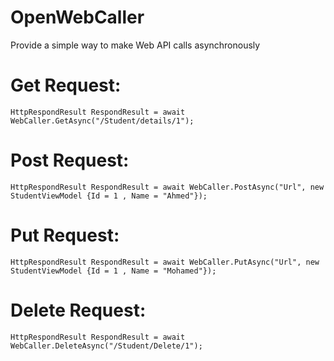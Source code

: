 # OpenWebCaller
Provide a simple way to make Web API calls asynchronously 

# Get Request: 
`HttpRespondResult RespondResult = await WebCaller.GetAsync("/Student/details/1");`

# Post Request: 
`HttpRespondResult RespondResult = await WebCaller.PostAsync("Url", new StudentViewModel {Id = 1 , Name = "Ahmed"});`

# Put Request: 
`HttpRespondResult RespondResult = await WebCaller.PutAsync("Url", new StudentViewModel {Id = 1 , Name = "Mohamed"});`

# Delete Request: 
`HttpRespondResult RespondResult = await WebCaller.DeleteAsync("/Student/Delete/1");`
